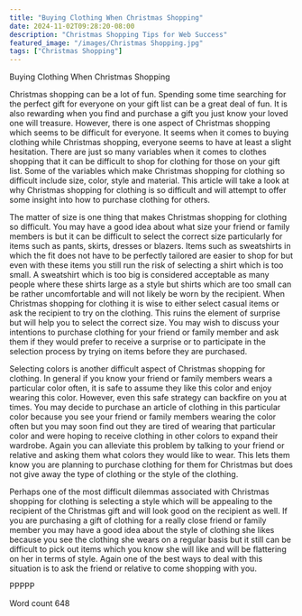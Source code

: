 ```yaml
---
title: "Buying Clothing When Christmas Shopping"
date: 2024-11-02T09:28:20-08:00
description: "Christmas Shopping Tips for Web Success"
featured_image: "/images/Christmas Shopping.jpg"
tags: ["Christmas Shopping"]
---
```


Buying Clothing When Christmas Shopping

Christmas shopping can be a lot of fun. Spending some time searching for the perfect gift for everyone on your gift list can be a great deal of fun. It is also rewarding when you find and purchase a gift you just know your loved one will treasure. However, there is one aspect of Christmas shopping which seems to be difficult for everyone. It seems when it comes to buying clothing while Christmas shopping, everyone seems to have at least a slight hesitation. There are just so many variables when it comes to clothes shopping that it can be difficult to shop for clothing for those on your gift list. Some of the variables which make Christmas shopping for clothing so difficult include size, color, style and material. This article will take a look at why Christmas shopping for clothing is so difficult and will attempt to offer some insight into how to purchase clothing for others.

The matter of size is one thing that makes Christmas shopping for clothing so difficult. You may have a good idea about what size your friend or family members is but it can be difficult to select the correct size particularly for items such as pants, skirts, dresses or blazers. Items such as sweatshirts in which the fit does not have to be perfectly tailored are easier to shop for but even with these items you still run the risk of selecting a shirt which is too small. A sweatshirt which is too big is considered acceptable as many people where these shirts large as a style but shirts which are too small can be rather uncomfortable and will not likely be worn by the recipient. When Christmas shopping for clothing it is wise to either select casual items or ask the recipient to try on the clothing. This ruins the element of surprise but will help you to select the correct size. You may wish to discuss your intentions to purchase clothing for your friend or family member and ask them if they would prefer to receive a surprise or to participate in the selection process by trying on items before they are purchased.

Selecting colors is another difficult aspect of Christmas shopping for clothing. In general if you know your friend or family members wears a particular color often, it is safe to assume they like this color and enjoy wearing this color. However, even this safe strategy can backfire on you at times. You may decide to purchase an article of clothing in this particular color because you see your friend or family members wearing the color often but you may soon find out they are tired of wearing that particular color and were hoping to receive clothing in other colors to expand their wardrobe. Again you can alleviate this problem by talking to your friend or relative and asking them what colors they would like to wear. This lets them know you are planning to purchase clothing for them for Christmas but does not give away the type of clothing or the style of the clothing. 

Perhaps one of the most difficult dilemmas associated with Christmas shopping for clothing is selecting a style which will be appealing to the recipient of the Christmas gift and will look good on the recipient as well. If you are purchasing a gift of clothing for a really close friend or family member you may have a good idea about the style of clothing she likes because you see the clothing she wears on a regular basis but it still can be difficult to pick out items which you know she will like and will be flattering on her in terms of style. Again one of the best ways to deal with this situation is to ask the friend or relative to come shopping with you. 

PPPPP

Word count 648

